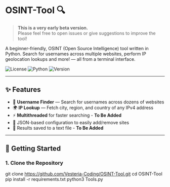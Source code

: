 # OSINT-Tool 🔍

> **This is a very early beta version.**  
> Please feel free to open issues or give suggestions to improve the tool!

A beginner-friendly, OSINT (Open Source Intelligence) tool written in Python. Search for usernames across multiple websites, perform IP geolocation lookups and more! — all from a terminal interface.

![License](https://img.shields.io/github/license/Vesteria-Coding/OSINT-Tool)
![Python](https://img.shields.io/badge/Python-3.10+-blue)
![Version](https://img.shields.io/badge/version-0.1-orange)

---

## ✨ Features

- 🔎 **Username Finder** — Search for usernames across dozens of websites
- 🌍 **IP Lookup** — Fetch city, region, and country of any IPv4 address
- ⚡ **Multithreaded** for faster searching - **To Be Added**
- 🧠 JSON-based configuration to easily add/remove sites
- 📁 Results saved to a text file - **To Be Added**

---

## 🚀 Getting Started

### 1. Clone the Repository

git clone https://github.com/Vesteria-Coding/OSINT-Tool.git
cd OSINT-Tool
pip install -r requirements.txt
python3 Tools.py

